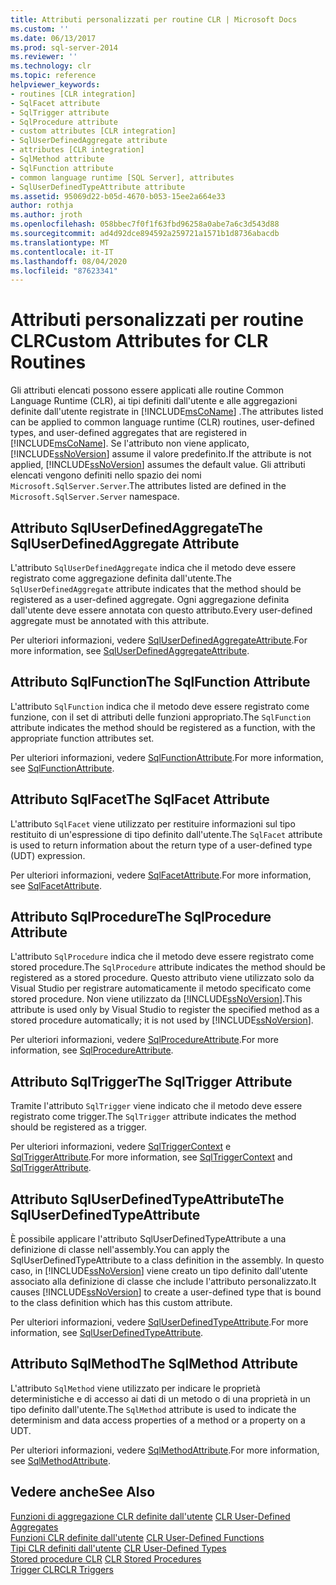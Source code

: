 ```yaml
---
title: Attributi personalizzati per routine CLR | Microsoft Docs
ms.custom: ''
ms.date: 06/13/2017
ms.prod: sql-server-2014
ms.reviewer: ''
ms.technology: clr
ms.topic: reference
helpviewer_keywords:
- routines [CLR integration]
- SqlFacet attribute
- SqlTrigger attribute
- SqlProcedure attribute
- custom attributes [CLR integration]
- SqlUserDefinedAggregate attribute
- attributes [CLR integration]
- SqlMethod attribute
- SqlFunction attribute
- common language runtime [SQL Server], attributes
- SqlUserDefinedTypeAttribute attribute
ms.assetid: 95069d22-b05d-4670-b053-15ee2a664e33
author: rothja
ms.author: jroth
ms.openlocfilehash: 058bbec7f0f1f63fbd96258a0abe7a6c3d543d88
ms.sourcegitcommit: ad4d92dce894592a259721a1571b1d8736abacdb
ms.translationtype: MT
ms.contentlocale: it-IT
ms.lasthandoff: 08/04/2020
ms.locfileid: "87623341"
---
```

# <a name="custom-attributes-for-clr-routines"></a><span data-ttu-id="8d43b-102">Attributi personalizzati per routine CLR</span><span class="sxs-lookup"><span data-stu-id="8d43b-102">Custom Attributes for CLR Routines</span></span>
  <span data-ttu-id="8d43b-103">Gli attributi elencati possono essere applicati alle routine Common Language Runtime (CLR), ai tipi definiti dall'utente e alle aggregazioni definite dall'utente registrate in [!INCLUDE[msCoName](../../../includes/ssnoversion-md.md)] .</span><span class="sxs-lookup"><span data-stu-id="8d43b-103">The attributes listed can be applied to common language runtime (CLR) routines, user-defined types, and user-defined aggregates that are registered in [!INCLUDE[msCoName](../../../includes/ssnoversion-md.md)].</span></span> <span data-ttu-id="8d43b-104">Se l'attributo non viene applicato, [!INCLUDE[ssNoVersion](../../../includes/ssnoversion-md.md)] assume il valore predefinito.</span><span class="sxs-lookup"><span data-stu-id="8d43b-104">If the attribute is not applied, [!INCLUDE[ssNoVersion](../../../includes/ssnoversion-md.md)] assumes the default value.</span></span> <span data-ttu-id="8d43b-105">Gli attributi elencati vengono definiti nello spazio dei nomi `Microsoft.SqlServer.Server`.</span><span class="sxs-lookup"><span data-stu-id="8d43b-105">The attributes listed are defined in the `Microsoft.SqlServer.Server` namespace.</span></span>  
  
## <a name="the-sqluserdefinedaggregate-attribute"></a><span data-ttu-id="8d43b-106">Attributo SqlUserDefinedAggregate</span><span class="sxs-lookup"><span data-stu-id="8d43b-106">The SqlUserDefinedAggregate Attribute</span></span>  
 <span data-ttu-id="8d43b-107">L'attributo `SqlUserDefinedAggregate` indica che il metodo deve essere registrato come aggregazione definita dall'utente.</span><span class="sxs-lookup"><span data-stu-id="8d43b-107">The `SqlUserDefinedAggregate` attribute indicates that the method should be registered as a user-defined aggregate.</span></span> <span data-ttu-id="8d43b-108">Ogni aggregazione definita dall'utente deve essere annotata con questo attributo.</span><span class="sxs-lookup"><span data-stu-id="8d43b-108">Every user-defined aggregate must be annotated with this attribute.</span></span>  
  
 <span data-ttu-id="8d43b-109">Per ulteriori informazioni, vedere [SqlUserDefinedAggregateAttribute](https://go.microsoft.com/fwlink/?LinkId=124626).</span><span class="sxs-lookup"><span data-stu-id="8d43b-109">For more information, see [SqlUserDefinedAggregateAttribute](https://go.microsoft.com/fwlink/?LinkId=124626).</span></span>  
  
## <a name="the-sqlfunction-attribute"></a><span data-ttu-id="8d43b-110">Attributo SqlFunction</span><span class="sxs-lookup"><span data-stu-id="8d43b-110">The SqlFunction Attribute</span></span>  
 <span data-ttu-id="8d43b-111">L'attributo `SqlFunction` indica che il metodo deve essere registrato come funzione, con il set di attributi delle funzioni appropriato.</span><span class="sxs-lookup"><span data-stu-id="8d43b-111">The `SqlFunction` attribute indicates the method should be registered as a function, with the appropriate function attributes set.</span></span>  
  
 <span data-ttu-id="8d43b-112">Per ulteriori informazioni, vedere [SqlFunctionAttribute](https://go.microsoft.com/fwlink/?LinkId=128019).</span><span class="sxs-lookup"><span data-stu-id="8d43b-112">For more information, see [SqlFunctionAttribute](https://go.microsoft.com/fwlink/?LinkId=128019).</span></span>  
  
## <a name="the-sqlfacet-attribute"></a><span data-ttu-id="8d43b-113">Attributo SqlFacet</span><span class="sxs-lookup"><span data-stu-id="8d43b-113">The SqlFacet Attribute</span></span>  
 <span data-ttu-id="8d43b-114">L'attributo `SqlFacet` viene utilizzato per restituire informazioni sul tipo restituito di un'espressione di tipo definito dall'utente.</span><span class="sxs-lookup"><span data-stu-id="8d43b-114">The `SqlFacet` attribute is used to return information about the return type of a user-defined type (UDT) expression.</span></span>  
  
 <span data-ttu-id="8d43b-115">Per ulteriori informazioni, vedere [SqlFacetAttribute](https://go.microsoft.com/fwlink/?LinkId=128020).</span><span class="sxs-lookup"><span data-stu-id="8d43b-115">For more information, see [SqlFacetAttribute](https://go.microsoft.com/fwlink/?LinkId=128020).</span></span>  
  
## <a name="the-sqlprocedure-attribute"></a><span data-ttu-id="8d43b-116">Attributo SqlProcedure</span><span class="sxs-lookup"><span data-stu-id="8d43b-116">The SqlProcedure Attribute</span></span>  
 <span data-ttu-id="8d43b-117">L'attributo `SqlProcedure` indica che il metodo deve essere registrato come stored procedure.</span><span class="sxs-lookup"><span data-stu-id="8d43b-117">The `SqlProcedure` attribute indicates the method should be registered as a stored procedure.</span></span> <span data-ttu-id="8d43b-118">Questo attributo viene utilizzato solo da Visual Studio per registrare automaticamente il metodo specificato come stored procedure. Non viene utilizzato da [!INCLUDE[ssNoVersion](../../../includes/ssnoversion-md.md)].</span><span class="sxs-lookup"><span data-stu-id="8d43b-118">This attribute is used only by Visual Studio to register the specified method as a stored procedure automatically; it is not used by [!INCLUDE[ssNoVersion](../../../includes/ssnoversion-md.md)].</span></span>  
  
 <span data-ttu-id="8d43b-119">Per ulteriori informazioni, vedere [SqlProcedureAttribute](https://go.microsoft.com/fwlink/?LinkId=128021).</span><span class="sxs-lookup"><span data-stu-id="8d43b-119">For more information, see [SqlProcedureAttribute](https://go.microsoft.com/fwlink/?LinkId=128021).</span></span>  
  
## <a name="the-sqltrigger-attribute"></a><span data-ttu-id="8d43b-120">Attributo SqlTrigger</span><span class="sxs-lookup"><span data-stu-id="8d43b-120">The SqlTrigger Attribute</span></span>  
 <span data-ttu-id="8d43b-121">Tramite l'attributo `SqlTrigger` viene indicato che il metodo deve essere registrato come trigger.</span><span class="sxs-lookup"><span data-stu-id="8d43b-121">The `SqlTrigger` attribute indicates the method should be registered as a trigger.</span></span>  
  
 <span data-ttu-id="8d43b-122">Per ulteriori informazioni, vedere [SqlTriggerContext](https://go.microsoft.com/fwlink/?LinkId=128022) e [SqlTriggerAttribute](https://go.microsoft.com/fwlink/?LinkId=203898).</span><span class="sxs-lookup"><span data-stu-id="8d43b-122">For more information, see [SqlTriggerContext](https://go.microsoft.com/fwlink/?LinkId=128022) and [SqlTriggerAttribute](https://go.microsoft.com/fwlink/?LinkId=203898).</span></span>  
  
## <a name="the-sqluserdefinedtypeattribute"></a><span data-ttu-id="8d43b-123">Attributo SqlUserDefinedTypeAttribute</span><span class="sxs-lookup"><span data-stu-id="8d43b-123">The SqlUserDefinedTypeAttribute</span></span>  
 <span data-ttu-id="8d43b-124">È possibile applicare l'attributo SqlUserDefinedTypeAttribute a una definizione di classe nell'assembly.</span><span class="sxs-lookup"><span data-stu-id="8d43b-124">You can apply the SqlUserDefinedTypeAttribute to a class definition in the assembly.</span></span> <span data-ttu-id="8d43b-125">In questo caso, in [!INCLUDE[ssNoVersion](../../../includes/ssnoversion-md.md)] viene creato un tipo definito dall'utente associato alla definizione di classe che include l'attributo personalizzato.</span><span class="sxs-lookup"><span data-stu-id="8d43b-125">It causes [!INCLUDE[ssNoVersion](../../../includes/ssnoversion-md.md)] to create a user-defined type that is bound to the class definition which has this custom attribute.</span></span>  
  
 <span data-ttu-id="8d43b-126">Per ulteriori informazioni, vedere [SqlUserDefinedTypeAttribute](https://go.microsoft.com/fwlink/?LinkId=128024).</span><span class="sxs-lookup"><span data-stu-id="8d43b-126">For more information, see [SqlUserDefinedTypeAttribute](https://go.microsoft.com/fwlink/?LinkId=128024).</span></span>  
  
## <a name="the-sqlmethod-attribute"></a><span data-ttu-id="8d43b-127">Attributo SqlMethod</span><span class="sxs-lookup"><span data-stu-id="8d43b-127">The SqlMethod Attribute</span></span>  
 <span data-ttu-id="8d43b-128">L'attributo `SqlMethod` viene utilizzato per indicare le proprietà deterministiche e di accesso ai dati di un metodo o di una proprietà in un tipo definito dall'utente.</span><span class="sxs-lookup"><span data-stu-id="8d43b-128">The `SqlMethod` attribute is used to indicate the determinism and data access properties of a method or a property on a UDT.</span></span>  
  
 <span data-ttu-id="8d43b-129">Per ulteriori informazioni, vedere [SqlMethodAttribute](https://go.microsoft.com/fwlink/?LinkId=128025).</span><span class="sxs-lookup"><span data-stu-id="8d43b-129">For more information, see [SqlMethodAttribute](https://go.microsoft.com/fwlink/?LinkId=128025).</span></span>  
  
## <a name="see-also"></a><span data-ttu-id="8d43b-130">Vedere anche</span><span class="sxs-lookup"><span data-stu-id="8d43b-130">See Also</span></span>  
 <span data-ttu-id="8d43b-131">[Funzioni di aggregazione CLR definite dall'utente](../../clr-integration-database-objects-user-defined-functions/clr-user-defined-aggregates.md) </span><span class="sxs-lookup"><span data-stu-id="8d43b-131">[CLR User-Defined Aggregates](../../clr-integration-database-objects-user-defined-functions/clr-user-defined-aggregates.md) </span></span>  
 <span data-ttu-id="8d43b-132">[Funzioni CLR definite dall'utente](../../clr-integration-database-objects-user-defined-functions/clr-user-defined-functions.md) </span><span class="sxs-lookup"><span data-stu-id="8d43b-132">[CLR User-Defined Functions](../../clr-integration-database-objects-user-defined-functions/clr-user-defined-functions.md) </span></span>  
 <span data-ttu-id="8d43b-133">[Tipi CLR definiti dall'utente](../../clr-integration-database-objects-user-defined-types/clr-user-defined-types.md) </span><span class="sxs-lookup"><span data-stu-id="8d43b-133">[CLR User-Defined Types](../../clr-integration-database-objects-user-defined-types/clr-user-defined-types.md) </span></span>  
 <span data-ttu-id="8d43b-134">[Stored procedure CLR](../../../database-engine/dev-guide/clr-stored-procedures.md) </span><span class="sxs-lookup"><span data-stu-id="8d43b-134">[CLR Stored Procedures](../../../database-engine/dev-guide/clr-stored-procedures.md) </span></span>  
 [<span data-ttu-id="8d43b-135">Trigger CLR</span><span class="sxs-lookup"><span data-stu-id="8d43b-135">CLR Triggers</span></span>](../../../database-engine/dev-guide/clr-triggers.md)  
  
  
